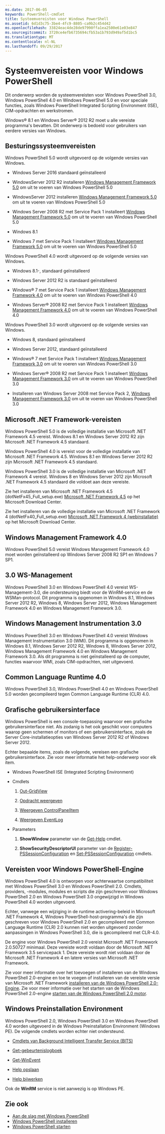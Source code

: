 ```yaml
---
ms.date: 2017-06-05
keywords: PowerShell-cmdlet
title: Systeemvereisten voor Windows PowerShell
ms.assetid: 6d1d3c75-3be4-4fc9-8805-ca9b2c454d42
ms.openlocfilehash: 33824eac4de28de97990ffa1ea2500e61e03e847
ms.sourcegitcommit: 3720ce4efb6735694cfb53a1b793d949af5d1bc5
ms.translationtype: MT
ms.contentlocale: nl-NL
ms.lasthandoff: 09/29/2017
---
```

# <a name="windows-powershell-system-requirements"></a>Systeemvereisten voor Windows PowerShell
Dit onderwerp worden de systeemvereisten voor Windows PowerShell 3.0, Windows PowerShell 4.0 en Windows PowerShell 5.0 en voor speciale functies, zoals Windows PowerShell Integrated Scripting Environment (ISE), CIM-opdrachten en werkstromen.

Windows® 8.1 en Windows Server® 2012 R2 moet u alle vereiste programma's bevatten. Dit onderwerp is bedoeld voor gebruikers van eerdere versies van Windows.

## <a name="operating-system-requirements"></a>Besturingssysteemvereisten
Windows PowerShell 5.0 wordt uitgevoerd op de volgende versies van Windows.

- Windows Server 2016 standaard geïnstalleerd

- WindowsServer 2012 R2 installeren [Windows Management Framework 5.0](https://www.microsoft.com/en-us/download/details.aspx?id=50395) om uit te voeren van Windows PowerShell 5.0

- WindowsServer 2012 installeren [Windows Management Framework 5.0](https://www.microsoft.com/en-us/download/details.aspx?id=50395) om uit te voeren van Windows PowerShell 5.0

- Windows Server 2008 R2 met Service Pack 1 installeert [Windows Management Framework 5.0](https://www.microsoft.com/en-us/download/details.aspx?id=50395) om uit te voeren van Windows PowerShell 5.0

- Windows 8.1

- Windows 7 met Service Pack 1 installeert [Windows Management Framework 5.0](https://www.microsoft.com/en-us/download/details.aspx?id=50395) om uit te voeren van Windows PowerShell 5.0

Windows PowerShell 4.0 wordt uitgevoerd op de volgende versies van Windows.

- Windows 8.1-, standaard geïnstalleerd

- Windows Server 2012 R2 is standaard geïnstalleerd

- Windows® 7 met Service Pack 1 installeert [Windows Management Framework 4.0](https://www.microsoft.com/en-us/download/details.aspx?id=40855) om uit te voeren van Windows PowerShell 4.0

- Windows Server® 2008 R2 met Service Pack 1 installeert [Windows Management Framework 4.0](https://www.microsoft.com/en-us/download/details.aspx?id=40855) om uit te voeren van Windows PowerShell 4.0

Windows PowerShell 3.0 wordt uitgevoerd op de volgende versies van Windows.

- Windows 8, standaard geïnstalleerd

- Windows Server 2012, standaard geïnstalleerd

- Windows® 7 met Service Pack 1 installeert [Windows Management Framework 3.0](https://www.microsoft.com/en-us/download/details.aspx?id=34595) om uit te voeren van Windows PowerShell 3.0

- Windows Server® 2008 R2 met Service Pack 1 installeert [Windows Management Framework 3.0](https://www.microsoft.com/en-us/download/details.aspx?id=34595) om uit te voeren van Windows PowerShell 3.0

- Installeren van Windows Server 2008 met Service Pack 2, [Windows Management Framework 3.0](https://www.microsoft.com/en-us/download/details.aspx?id=34595) om uit te voeren van Windows PowerShell 3.0

## <a name="microsoft-net-framework-requirements"></a>Microsoft .NET Framework-vereisten
Windows PowerShell 5.0 is de volledige installatie van Microsoft .NET Framework 4.5 vereist. Windows 8.1 en Windows Server 2012 R2 zijn Microsoft .NET Framework 4.5 standaard.

Windows PowerShell 4.0 is vereist voor de volledige installatie van Microsoft .NET Framework 4.5. Windows 8.1 en Windows Server 2012 R2 zijn Microsoft .NET Framework 4.5 standaard.

Windows PowerShell 3.0 is de volledige installatie van Microsoft .NET Framework 4 vereist. Windows 8 en Windows Server 2012 zijn Microsoft .NET Framework 4.5 standaard die voldoet aan deze vereiste.

Zie het installeren van Microsoft .NET Framework 4.5 (dotNetFx45_Full_setup.exe) [Microsoft .NET Framework 4.5](http://go.microsoft.com/fwlink/?LinkID=242919) op het Microsoft Download Center.

Zie het installeren van de volledige installatie van Microsoft .NET Framework 4 (dotNetFx40_Full_setup.exe) [Microsoft .NET Framework 4 (webinstallatie)](http://go.microsoft.com/fwlink/?LinkID=212931) op het Microsoft Download Center.

## <a name="windows-management-framework-40"></a>Windows Management Framework 4.0
Windows PowerShell 5.0 vereist Windows Management Framework 4.0 moet worden geïnstalleerd op Windows Server 2008 R2 SP1 en Windows 7 SP1.

## <a name="ws-management-30"></a>3.0 WS-Management
Windows PowerShell 3.0 en Windows PowerShell 4.0 vereist WS-Management-3.0, die ondersteuning biedt voor de WinRM-service en de WSMan-protocol. Dit programma is opgenomen in Windows 8.1, Windows Server 2012 R2, Windows 8, Windows Server 2012, Windows Management Framework 4.0 en Windows Management Framework 3.0.

## <a name="windows-management-instrumentation-30"></a>Windows Management Instrumentation 3.0
Windows PowerShell 3.0 en Windows PowerShell 4.0 vereist Windows Management Instrumentation 3.0 (WMI). Dit programma is opgenomen in Windows 8.1, Windows Server 2012 R2, Windows 8, Windows Server 2012, Windows Management Framework 4.0 en Windows Management Framework 3.0. Als dit programma is niet geïnstalleerd op de computer, functies waarvoor WMI, zoals CIM-opdrachten, niet uitgevoerd.

## <a name="common-language-runtime-40"></a>Common Language Runtime 4.0
Windows PowerShell 3.0, Windows PowerShell 4.0 en Windows PowerShell 5.0 worden gecompileerd tegen Common Language Runtime (CLR) 4.0.

## <a name="graphical-user-interface-requirements"></a>Grafische gebruikersinterface
Windows PowerShell is een console-toepassing waarvoor een grafische gebruikersinterface niet. Als zodanig is het ook geschikt voor computers waarop geen schermen of monitors of een gebruikersinterface, zoals de Server Core-installatieopties van Windows Server 2012 R2 of Windows Server 2012.

Echter bepaalde items, zoals de volgende, vereisen een grafische gebruikersinterface. Zie voor meer informatie het help-onderwerp voor elk item.

- Windows PowerShell ISE (Integrated Scripting Environment)

- Cmdlets

    1.  [Out-GridView](https://docs.microsoft.com/en-us/powershell/module/microsoft.powershell.utility/out-gridview)

    2.  [Opdracht weergeven](https://docs.microsoft.com/en-us/powershell/module/Microsoft.PowerShell.Utility/Show-Command)

    3.  [Weergeven ControlPanelItem](https://docs.microsoft.com/en-us/powershell/module/Microsoft.PowerShell.Management/Show-ControlPanelItem)

    4.  [Weergeven EventLog](https://docs.microsoft.com/en-us/powershell/module/Microsoft.PowerShell.Management/Show-EventLog)

- Parameters

    1.  **ShowWindow** parameter van de [Get-Help](https://docs.microsoft.com/en-us/powershell/module/Microsoft.PowerShell.Core/Get-Help) cmdlet.

    2.  **ShowSecurityDescriptorUI** parameter van de [Register-PSSessionConfiguration](https://docs.microsoft.com/en-us/powershell/module/Microsoft.PowerShell.Core/Register-PSSessionConfiguration) en [Set-PSSessionConfiguration](https://docs.microsoft.com/en-us/powershell/module/Microsoft.PowerShell.Core/Set-PSSessionConfiguration) cmdlets.

## <a name="windows-powershell-engine-requirements"></a>Vereisten voor Windows PowerShell-Engine
Windows PowerShell 4.0 is ontworpen voor achterwaartse compatibiliteit met Windows PowerShell 3.0 en Windows PowerShell 2.0. Cmdlets, providers, -modules, modules en scripts die zijn geschreven voor Windows PowerShell 2.0 en Windows PowerShell 3.0 ongewijzigd in Windows PowerShell 4.0 worden uitgevoerd.

Echter, vanwege een wijziging in de runtime activering-beleid in Microsoft .NET Framework 4, Windows PowerShell-host-programma's die zijn geschreven voor Windows PowerShell 2.0 en gecompileerd met Common Language Runtime (CLR) 2.0 kunnen niet worden uitgevoerd zonder aanpassingen in Windows PowerShell 3.0, die is gecompileerd met CLR-4.0.

De engine voor Windows PowerShell 2.0 vereist Microsoft .NET Framework 2.0.50727 minimaal. Deze vereiste wordt voldaan door de Microsoft .NET Framework 3.5 servicepack 1. Deze vereiste wordt niet voldaan door de Microsoft .NET Framework 4 en latere versies van Microsoft .NET Framework.

Zie voor meer informatie over het toevoegen of installeren van de Windows PowerShell 2.0-engine en toe te voegen of installeren van de vereiste versie van Microsoft .NET Framework [installeren van de Windows PowerShell 2.0-Engine](Installing-the-Windows-PowerShell-2.0-Engine.md). Zie voor meer informatie over het starten van de Windows PowerShell 2.0-engine [starten van de Windows PowerShell 2.0 motor](Starting-the-Windows-PowerShell-2.0-Engine.md).

## <a name="windows-preinstallation-environment"></a>Windows Preinstallation Environment
Windows PowerShell 2.0, Windows PowerShell 3.0 en Windows PowerShell 4.0 worden uitgevoerd in de Windows Preinstallation Environment (Windows PE). De volgende cmdlets worden echter niet ondersteund.

- [Cmdlets van Background Intelligent Transfer Service (BITS)](http://go.microsoft.com/fwlink/?LinkId=257514)

- [Get-gebeurtenislogboek](https://docs.microsoft.com/en-us/powershell/module/Microsoft.PowerShell.Management/Get-EventLog)

- [Get-WinEvent](https://docs.microsoft.com/en-us/powershell/module/Microsoft.PowerShell.Diagnostics/Get-WinEvent)

- [Help opslaan](https://docs.microsoft.com/en-us/powershell/module/Microsoft.PowerShell.Core/Save-Help)

- [Help bijwerken](https://docs.microsoft.com/en-us/powershell/module/Microsoft.PowerShell.Core/Update-Help)

Ook de **WinRM** service is niet aanwezig is op Windows PE.

## <a name="see-also"></a>Zie ook
- [Aan de slag met Windows PowerShell](../getting-started/Getting-Started-with-Windows-PowerShell.md)
- [Windows PowerShell installeren](Installing-Windows-PowerShell.md)
- [Windows PowerShell starten](Starting-Windows-PowerShell.md)

